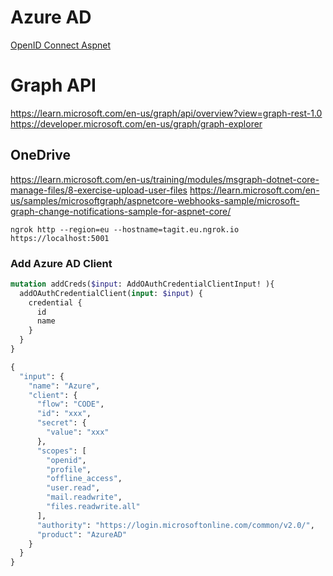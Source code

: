 # Azure AD

[OpenID Connect Aspnet](https://github.com/Azure-Samples/active-directory-aspnetcore-webapp-openidconnect-v2/blob/master/2-WebApp-graph-user/2-1-Call-MSGraph/README.md)

# Graph API

https://learn.microsoft.com/en-us/graph/api/overview?view=graph-rest-1.0
https://developer.microsoft.com/en-us/graph/graph-explorer

## OneDrive

https://learn.microsoft.com/en-us/training/modules/msgraph-dotnet-core-manage-files/8-exercise-upload-user-files
https://learn.microsoft.com/en-us/samples/microsoftgraph/aspnetcore-webhooks-sample/microsoft-graph-change-notifications-sample-for-aspnet-core/


```
ngrok http --region=eu --hostname=tagit.eu.ngrok.io https://localhost:5001
```

### Add Azure AD Client

```graphql
mutation addCreds($input: AddOAuthCredentialClientInput! ){
  addOAuthCredentialClient(input: $input) {
    credential {
      id
      name
    }
  }
}

{
  "input": {
    "name": "Azure",
    "client": {
      "flow": "CODE",
      "id": "xxx",
      "secret": {
        "value": "xxx"
      },
      "scopes": [
        "openid",
        "profile",
        "offline_access",
        "user.read",
        "mail.readwrite",
        "files.readwrite.all"
      ],
      "authority": "https://login.microsoftonline.com/common/v2.0/",
      "product": "AzureAD"
    }
  }
}
```
